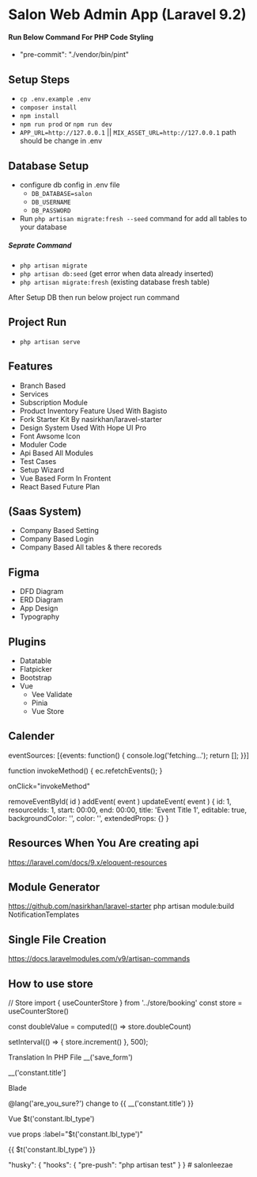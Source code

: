 # Salon Web Admin App (Laravel 9.2)

#### Run Below Command For PHP Code Styling
- "pre-commit": "./vendor/bin/pint"
## Setup Steps
- ``cp .env.example .env``
- ``composer install``
- ``npm install``
- ``npm run prod`` or ``npm run dev``
- ``APP_URL=http://127.0.0.1`` || ``MIX_ASSET_URL=http://127.0.0.1`` path should be change in .env

## Database Setup
- configure db config in .env file 
    - ``DB_DATABASE=salon``
    - ``DB_USERNAME``
    - ``DB_PASSWORD`` 
- Run `php artisan migrate:fresh --seed` command for add all tables to your database
##### Seprate Command
- ``php artisan migrate``
- ``php artisan db:seed`` (get error when data already inserted)
- ``php artisan migrate:fresh`` (existing database fresh table)

After Setup DB then run below project run command
## Project Run
- ``php artisan serve``

## Features
- Branch Based
- Services
- Subscription Module
- Product Inventory Feature Used With Bagisto
- Fork Starter Kit By nasirkhan/laravel-starter
- Design System Used With Hope UI Pro
- Font Awsome Icon 
- Moduler Code
- Api Based All Modules
- Test Cases
- Setup Wizard
- Vue Based Form In Frontent
- React Based Future Plan

## (Saas System)
- Company Based Setting
- Company Based Login
- Company Based All tables & there recoreds

## Figma
- DFD Diagram
- ERD Diagram
- App Design
- Typography

## Plugins
- Datatable
- Flatpicker
- Bootstrap
- Vue
    - Vee Validate
    - Pinia
    - Vue Store



## Calender

eventSources: [{events: function() {
    console.log('fetching...');
    return [];
}}]

function invokeMethod() {
    ec.refetchEvents();
}

onClick="invokeMethod"

removeEventById( id )
addEvent( event )
updateEvent( event )
{
    id: 1,
    resourceIds: 1,
    start: 00:00,
    end: 00:00,
    title: 'Event Title 1',
    editable: true,
    backgroundColor: '',
    color: '',
    extendedProps: {}
}


## Resources When You Are creating api
https://laravel.com/docs/9.x/eloquent-resources

## Module Generator

https://github.com/nasirkhan/laravel-starter
php artisan module:build NotificationTemplates

## Single File Creation
https://docs.laravelmodules.com/v9/artisan-commands

## How to use store
// Store
import { useCounterStore } from  '../store/booking'
const store = useCounterStore()

const doubleValue = computed(() => store.doubleCount)

setInterval(() => {
  store.increment()
}, 500);


Translation In PHP File
__('save_form')

__('constant.title']

Blade

@lang('are_you_sure?') change to {{ __('constant.title') }}

Vue
$t('constant.lbl_type')

vue props
:label="$t('constant.lbl_type')"

{{ $t('constant.lbl_type') }}



"husky": {
        "hooks": {
            "pre-push": "php artisan test"
        }
    }
#   s a l o n l e e z a e  
 